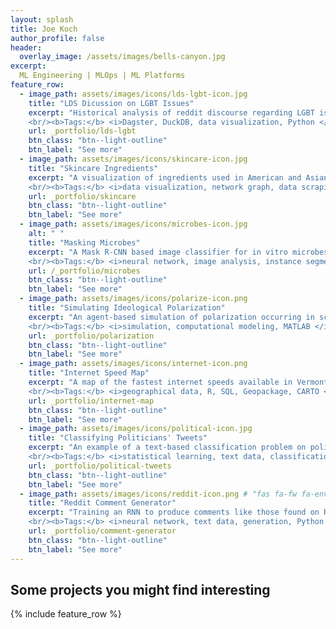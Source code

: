```yaml
---
layout: splash
title: Joe Koch
author_profile: false
header:
  overlay_image: /assets/images/bells-canyon.jpg
excerpt: 
  ML Engineering | MLOps | ML Platforms
feature_row:
  - image_path: assets/images/icons/lds-lgbt-icon.jpg
    title: "LDS Dicussion on LGBT Issues"
    excerpt: "Historical analysis of reddit discourse regarding LGBT issues on the LDS-related subreddits.
    <br/><b>Tags:</b> <i>Dagster, DuckDB, data visualization, Python </i>"
    url: _portfolio/lds-lgbt
    btn_class: "btn--light-outline" 
    btn_label: "See more"    
  - image_path: assets/images/icons/skincare-icon.jpg
    title: "Skincare Ingredients"
    excerpt: "A visualization of ingredients used in American and Asian skincare products.
    <br/><b>Tags:</b> <i>data visualization, network graph, data scraping, Python </i>"
    url: _portfolio/skincare
    btn_class: "btn--light-outline" 
    btn_label: "See more"    
  - image_path: assets/images/icons/microbes-icon.jpg
    alt: " "
    title: "Masking Microbes"
    excerpt: "A Mask R-CNN based image classifier for in vitro microbes. 
    <br/><b>Tags:</b> <i>neural network, image analysis, instance segmentation, Python</i>"
    url: /_portfolio/microbes
    btn_class: "btn--light-outline" 
    btn_label: "See more" 
  - image_path: assets/images/icons/polarize-icon.png
    title: "Simulating Ideological Polarization"
    excerpt: "An agent-based simulation of polarization occurring in scientific communities.
    <br/><b>Tags:</b> <i>simulation, computational modeling, MATLAB </i>"
    url: _portfolio/polarization
    btn_class: "btn--light-outline" 
    btn_label: "See more"      
  - image_path: assets/images/icons/internet-icon.png 
    title: "Internet Speed Map"
    excerpt: "A map of the fastest internet speeds available in Vermont.
    <br/><b>Tags:</b> <i>geographical data, R, SQL, Geopackage, CARTO </i>"
    url: _portfolio/internet-map
    btn_class: "btn--light-outline" 
    btn_label: "See more"    
  - image_path: assets/images/icons/political-icon.jpg
    title: "Classifying Politicians' Tweets"
    excerpt: "An example of a text-based classification problem on politicians' social media posts.
    <br/><b>Tags:</b> <i>statistical learning, text data, classification, R</i>"
    url: _portfolio/political-tweets
    btn_class: "btn--light-outline" 
    btn_label: "See more"    
  - image_path: assets/images/icons/reddit-icon.png # "fas fa-fw fa-envelope-square" "icon fab fa-reddit"
    title: "Reddit Comment Generator"
    excerpt: "Training an RNN to produce comments like those found on Reddit.
    <br/><b>Tags:</b> <i>neural network, text data, generation, Python </i>"
    url: _portfolio/comment-generator
    btn_class: "btn--light-outline" 
    btn_label: "See more"   
---
```


## Some projects you might find interesting

{% include feature_row %}
